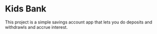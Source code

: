 # Kids Bank

This project is a simple savings account app that lets you do deposits and withdrawls and accrue interest.